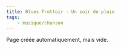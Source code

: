 ```yaml
---
title: Blues Trottoir - Un soir de pluie
tags:
    - musique/chanson
---
```


Page créée automatiquement, mais vide.

